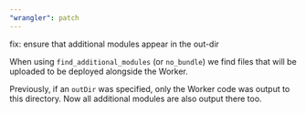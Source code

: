 ```yaml
---
"wrangler": patch
---
```


fix: ensure that additional modules appear in the out-dir

When using `find_additional_modules` (or `no_bundle`) we find files that
will be uploaded to be deployed alongside the Worker.

Previously, if an `outDir` was specified, only the Worker code was output
to this directory. Now all additional modules are also output there too.
